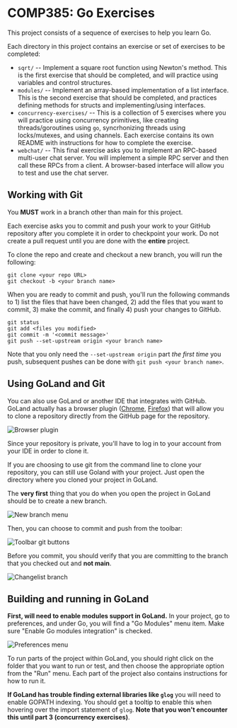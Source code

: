# COMP385: Go Exercises

This project consists of a sequence of exercises to help you learn Go.

Each directory in this project contains an exercise or set of exercises to be
completed:

* `sqrt/` -- Implement a square root function using Newton's method. This is the
  first exercise that should be completed, and will practice using variables and
  control structures.
* `modules/` -- Implement an array-based implementation of a list interface.
  This is the second exercise that should be completed, and practices defining
  methods for structs and implementing/using interfaces.
* `concurrency-exercises/` -- This is a collection of 5 exercises where you will
  practice using concurrency primitives, like creating threads/goroutines using
  `go`, syncrhonizing threads using locks/mutexes, and using channels. Each
  exercise contains its own README with instructions for how to complete the
  exercise.
* `webchat/` -- This final exercise asks you to implement an RPC-based
  multi-user chat server. You will implement a simple RPC server and then call
  these RPCs from a client. A browser-based interface will allow you to test and
  use the chat server.

## Working with Git

You __MUST__ work in a branch other than main for this project.

Each exercise asks you to commit and push your work to your GitHub repository
after you complete it in order to checkpoint your work. Do not create a pull
request until you are done with the __entire__ project.

To clone the repo and create and checkout a new branch, you will run the
following:

```
git clone <your repo URL>
git checkout -b <your branch name>
```

When you are ready to commit and push, you'll run the following commands to 1)
list the files that have been changed, 2) add the files that you want to commit,
3) make the commit, and finally 4) push your changes to GitHub.

```
git status
git add <files you modified>
git commit -m '<commit message>'
git push --set-upstream origin <your branch name>
```

Note that you only need the `--set-upstream origin` part _the first time_ you
push, subsequent pushes can be done with `git push <your branch name>`.

## Using GoLand and Git

You can also use GoLand or another IDE that integrates with GitHub. GoLand
actually has a browser plugin
([Chrome](https://chrome.google.com/webstore/detail/jetbrains-toolbox-extensi/offnedcbhjldheanlbojaefbfbllddna?hl=en),
[Firefox](https://addons.mozilla.org/en-US/firefox/addon/jetbrains-toolbox/))
that will allow you to clone a repository directly from the GitHub page for the
repository.

![Browser
plugin](https://storage.googleapis.com/distributed-files/jetbrains-plugin.png)

Since your repository is private, you'll have to log in to your account from
your IDE in order to clone it.

If you are choosing to use git from the command line to clone your repository,
you can still use Goland with your project. Just open the directory where you
cloned your project in GoLand.

The __very first__ thing that you do when you open the project in GoLand should
be to create a new branch.

![New branch
menu](https://storage.googleapis.com/distributed-files/git-branch.png)

Then, you can choose to commit and push from the toolbar:

![Toolbar git
buttons](https://storage.googleapis.com/distributed-files/git-buttons.png)

Before you commit, you should verify that you are committing to the branch that
you checked out and __not main__.

![Changelist
branch](https://storage.googleapis.com/distributed-files/git-changelist-branch.png)

## Building and running in GoLand

__First, will need to enable modules support in GoLand.__ In your project, go to
preferences, and under Go, you will find a "Go Modules" menu item. Make sure
"Enable Go modules integration" is checked.

![Preferences
menu](https://storage.googleapis.com/distributed-files/goland-modules.png)

To run parts of the project within GoLand, you should right click on the folder
that you want to run or test, and then choose the appropriate option from the
"Run" menu. Each part of the project also contains instructions for how to run
it.

__If GoLand has trouble finding external libraries like `glog`__ you will need
to enable GOPATH indexing. You should get a tooltip to enable this when hovering
over the import statement of `glog`. __Note that you won't encounter this until
part 3 (concurrency exercises)__.
